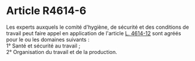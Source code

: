# Article R4614-6

Les experts auxquels le comité d'hygiène, de sécurité et des conditions de travail peut faire appel en application de l'article [L. 4614-12][1] sont agréés pour le ou les domaines suivants :   
1° Santé et sécurité au travail ;   
2° Organisation du travail et de la production.

 [1]: /affichCodeArticle.do?cidTexte=LEGITEXT000006072050&idArticle=LEGIARTI000006903340&dateTexte=&categorieLien=cid